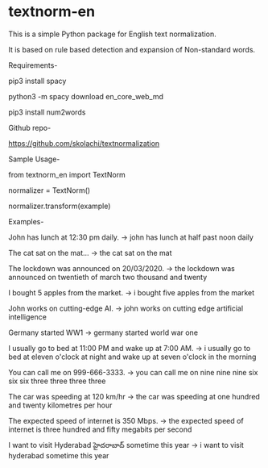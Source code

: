 # textnorm-en 

This is a simple Python package for English text normalization.

It is based on rule based detection and expansion of Non-standard words. 

Requirements-

pip3 install spacy
 
python3 -m spacy download en_core_web_md 

pip3 install num2words

Github repo-

https://github.com/skolachi/textnormalization

Sample Usage-

from textnorm_en import TextNorm

normalizer = TextNorm()

normalizer.transform(example)

Examples-

John has lunch at 12:30 pm daily. -> john has lunch at half past noon daily

The cat sat on the mat... -> the cat sat on the mat

The lockdown was announced on 20/03/2020. -> the lockdown was announced on twentieth of march two thousand and twenty

I bought 5 apples from the market. -> i bought five apples from the market

John works on cutting-edge AI. -> john works on cutting edge artificial intelligence

Germany started WW1  -> germany started world war one

I usually go to bed at 11:00 PM and wake up at 7:00 AM. -> i usually go to bed at eleven o'clock at night and wake up at seven o'clock in the morning

You can call me on 999-666-3333. -> you can call me on nine nine nine six six six three three three three

The car was speeding at 120 km/hr -> the car was speeding at one hundred and twenty kilometres per hour

The expected speed of internet is 350 Mbps. -> the expected speed of internet is three hundred and fifty megabits per second

I want to visit Hyderabad హైదరాబాద్ sometime this year -> i want to visit hyderabad sometime this year

